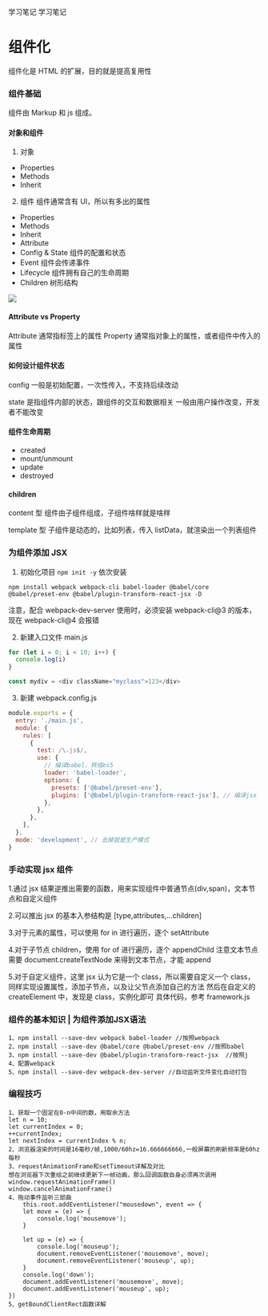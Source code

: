 学习笔记
学习笔记

# 组件化

组件化是 HTML 的扩展，目的就是提高复用性

### 组件基础

组件由 Markup 和 js 组成。

#### 对象和组件

1. 对象

- Properties
- Methods
- Inherit

2. 组件
   组件通常含有 UI，所以有多出的属性

- Properties
- Methods
- Inherit
- Attribute
- Config & State 组件的配置和状态
- Event 组件会传递事件
- Lifecycle 组件拥有自己的生命周期
- Children 树形结构

![](./组件描述.png)

#### Attribute vs Property

Attribute 通常指标签上的属性
Property 通常指对象上的属性，或者组件中传入的属性

#### 如何设计组件状态

config
一般是初始配置，一次性传入，不支持后续改动

state
是指组件内部的状态，跟组件的交互和数据相关
一般由用户操作改变，开发者不能改变

#### 组件生命周期

- created
- mount/unmount
- update
- destroyed

#### children

content 型
组件由子组件组成，子组件啥样就是啥样

template 型
子组件是动态的，比如列表，传入 listData，就渲染出一个列表组件

### 为组件添加 JSX

1. 初始化项目
   `npm init -y`
   依次安装

```
npm install webpack webpack-cli babel-loader @babel/core @babel/preset-env @babel/plugin-transform-react-jsx -D
```

注意，配合 webpack-dev-server 使用时，必须安装 webpack-cli@3 的版本，现在 webpack-cli@4 会报错

2. 新建入口文件 main.js

```js
for (let i = 0; i < 10; i++) {
  console.log(i)
}

const mydiv = <div className="myclass">123</div>
```

3. 新建 webpack.config.js

```js
module.exports = {
  entry: './main.js',
  module: {
    rules: [
      {
        test: /\.js$/,
        use: {
          // 编译babel，转成es5
          loader: 'babel-loader',
          options: {
            presets: ['@babel/preset-env'],
            plugins: ['@babel/plugin-transform-react-jsx'], // 编译jsx
          },
        },
      },
    ],
  },
  mode: 'development', // 去掉就是生产模式
}
```

### 手动实现 jsx 组件

1.通过 jsx 结果逆推出需要的函数，用来实现组件中普通节点(div,span)，文本节点和自定义组件

2.可以推出 jsx 的基本入参结构是
[type,attributes,...children]

3.对于元素的属性，可以使用 for in 进行遍历，逐个 setAttribute

4.对于子节点 children，使用 for of 进行遍历，逐个 appendChild
注意文本节点需要 document.createTextNode 来得到文本节点，才能 append

5.对于自定义组件，这里 jsx 认为它是一个 class，所以需要自定义一个 class，同样实现设置属性，添加子节点，以及让父节点添加自己的方法
然后在自定义的 createElement 中，发现是 class，实例化即可
具体代码，参考 framework.js

### 组件的基本知识 | 为组件添加JSX语法

    1、npm install --save-dev webpack babel-loader //按照webpack
    2、npm install --save-dev @babel/core @babel/preset-env //按照babel
    3、npm install --save-dev @babel/plugin-transform-react-jsx  //按照j
    4、配置webpack
    5、npm install --save-dev webpack-dev-server //自动监听文件变化自动打包

### 编程技巧
    1、获取一个固定在0-n中间的数，用取余方法
    let n = 10;
    let currentIndex = 0;
    ++currentIndex;
    let nextIndex = currentIndex % n;
    2、浏览器渲染的时间是16毫秒/帧,1000/60hz=16.666666666,一般屏幕的刷新频率是60hz每秒
    3、requestAnimationFrame和setTimeout详解及对比
    想在浏览器下次重绘之前继续更新下一帧动画，那么回调函数自身必须再次调用window.requestAnimationFrame()
    window.cancelAnimationFrame()
    4、拖动事件监听三部曲
        this.root.addEventListener("mousedown", event => {
        let move = (e) => {
            console.log('mousemove');
        }

        let up = (e) => {
            console.log('mouseup');
            document.removeEventListener('mousemove', move);
            document.removeEventListener('mouseup', up);
        }
        console.log('down');
        document.addEventListener('mousemove', move);
        document.addEventListener('mouseup', up);
    })
    5、getBoundClientRect函数详解

###